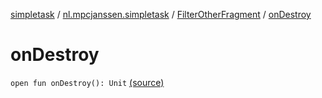 [simpletask](../../index.md) / [nl.mpcjanssen.simpletask](../index.md) / [FilterOtherFragment](index.md) / [onDestroy](.)

# onDestroy

`open fun onDestroy(): Unit` [(source)](https://github.com/mpcjanssen/simpletask-android/blob/master/src/main/java/nl/mpcjanssen/simpletask/FilterOtherFragment.java#L35)